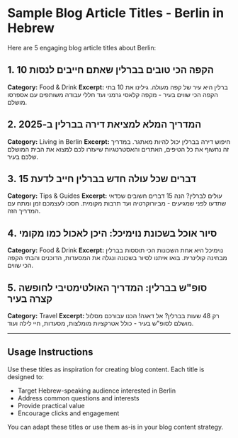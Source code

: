 # Sample Blog Article Titles - Berlin in Hebrew

Here are 5 engaging blog article titles about Berlin:

## 1. 10 הקפה הכי טובים בברלין שאתם חייבים לנסות
**Category:** Food & Drink
**Excerpt:** ברלין היא עיר של קפה מעולה. גילינו את 10 בתי הקפה הכי שווים בעיר - מקפה קלאסי גרמני ועד חללי עבודה משותפים עם אספרסו מושלם.

## 2. המדריך המלא למציאת דירה בברלין ב-2025
**Category:** Living in Berlin
**Excerpt:** חיפוש דירה בברלין יכול להיות מאתגר. במדריך זה נחשוף את כל הטיפים, האתרים והאסטרטגיות שיעזרו לכם למצוא את הבית המושלם שלכם בעיר.

## 3. 15 דברים שכל עולה חדש בברלין חייב לדעת
**Category:** Tips & Guides
**Excerpt:** עולים לברלין? הנה 15 דברים חשובים שכדאי שתדעו לפני שמגיעים - מביורוקרטיה ועד תרבות מקומית. חסכו לעצמכם זמן ומתח עם המדריך הזה.

## 4. סיור אוכל בשכונת נוימיכל: היכן לאכול כמו מקומי
**Category:** Food & Drink
**Excerpt:** נוימיכל היא אחת השכונות הכי תוססות בברלין מבחינה קולינרית. בואו איתנו לסיור בשכונה ונגלה את המסעדות, הדוכנים והבתי הקפה הכי שווים.

## 5. סופ"ש בברלין: המדריך האולטימטיבי לחופשה קצרה בעיר
**Category:** Travel
**Excerpt:** רק 48 שעות בברלין? אל דאגה! הכנו עבורכם מסלול מושלם לסופ"ש בעיר - כולל אטרקציות מומלצות, מסעדות, חיי לילה ועוד.

---

## Usage Instructions

Use these titles as inspiration for creating blog content. Each title is designed to:
- Target Hebrew-speaking audience interested in Berlin
- Address common questions and interests
- Provide practical value
- Encourage clicks and engagement

You can adapt these titles or use them as-is in your blog content strategy.
